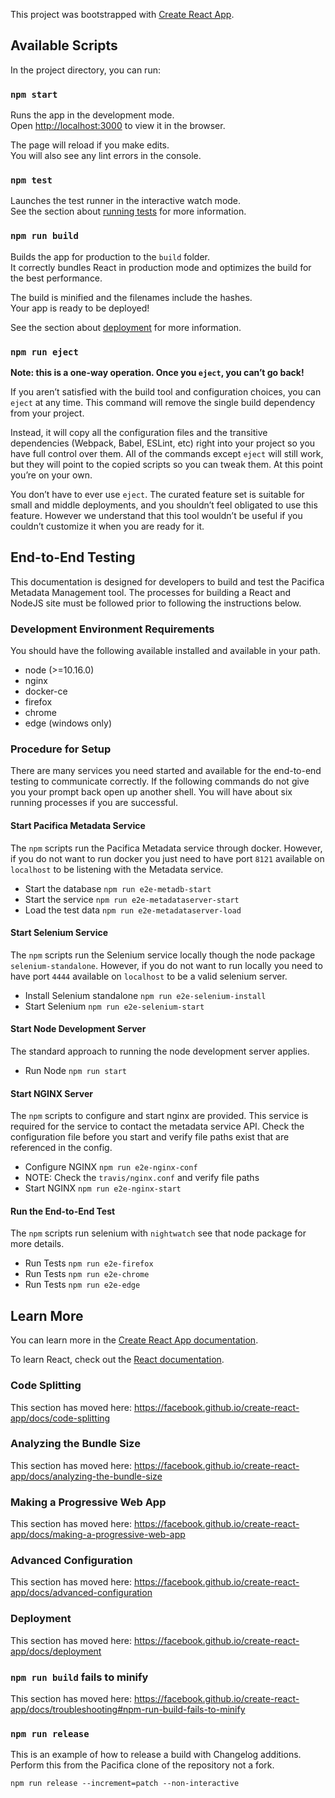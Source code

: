 This project was bootstrapped with [Create React App](https://github.com/facebook/create-react-app).

## Available Scripts

In the project directory, you can run:

### `npm start`

Runs the app in the development mode.<br>
Open [http://localhost:3000](http://localhost:3000) to view it in the browser.

The page will reload if you make edits.<br>
You will also see any lint errors in the console.

### `npm test`

Launches the test runner in the interactive watch mode.<br>
See the section about [running tests](https://facebook.github.io/create-react-app/docs/running-tests) for more information.

### `npm run build`

Builds the app for production to the `build` folder.<br>
It correctly bundles React in production mode and optimizes the build for the best performance.

The build is minified and the filenames include the hashes.<br>
Your app is ready to be deployed!

See the section about [deployment](https://facebook.github.io/create-react-app/docs/deployment) for more information.

### `npm run eject`

**Note: this is a one-way operation. Once you `eject`, you can’t go back!**

If you aren’t satisfied with the build tool and configuration choices, you can `eject` at any time. This command will remove the single build dependency from your project.

Instead, it will copy all the configuration files and the transitive dependencies (Webpack, Babel, ESLint, etc) right into your project so you have full control over them. All of the commands except `eject` will still work, but they will point to the copied scripts so you can tweak them. At this point you’re on your own.

You don’t have to ever use `eject`. The curated feature set is suitable for small and middle deployments, and you shouldn’t feel obligated to use this feature. However we understand that this tool wouldn’t be useful if you couldn’t customize it when you are ready for it.

## End-to-End Testing

This documentation is designed for developers to build and test the
Pacifica Metadata Management tool. The processes for building a React
and NodeJS site must be followed prior to following the instructions
below.

### Development Environment Requirements

You should have the following available installed and available in your path.

 - node (>=10.16.0)
 - nginx
 - docker-ce
 - firefox
 - chrome
 - edge (windows only)

### Procedure for Setup

There are many services you need started and available for the
end-to-end testing to communicate correctly. If the following
commands do not give you your prompt back open up another shell.
You will have about six running processes if you are successful. 

#### Start Pacifica Metadata Service

The `npm` scripts run the Pacifica Metadata service through docker.
However, if you do not want to run docker you just need to have port
`8121` available on `localhost` to be listening with the Metadata
service.

 - Start the database `npm run e2e-metadb-start`
 - Start the service `npm run e2e-metadataserver-start`
 - Load the test data `npm run e2e-metadataserver-load`

#### Start Selenium Service

The `npm` scripts run the Selenium service locally though the node
package `selenium-standalone`. However, if you do not want to run
locally you need to have port `4444` available on `localhost` to be
a valid selenium server.

 - Install Selenium standalone `npm run e2e-selenium-install`
 - Start Selenium `npm run e2e-selenium-start`

#### Start Node Development Server

The standard approach to running the node development server applies.

 - Run Node `npm run start`

#### Start NGINX Server

The `npm` scripts to configure and start nginx are provided. This
service is required for the service to contact the metadata service
API. Check the configuration file before you start and verify file
paths exist that are referenced in the config.

 - Configure NGINX `npm run e2e-nginx-conf`
 - NOTE: Check the `travis/nginx.conf` and verify file paths
 - Start NGINX `npm run e2e-nginx-start`

#### Run the End-to-End Test

The `npm` scripts run selenium with `nightwatch` see that node
package for more details.

 - Run Tests `npm run e2e-firefox`
 - Run Tests `npm run e2e-chrome`
 - Run Tests `npm run e2e-edge`

## Learn More

You can learn more in the [Create React App documentation](https://facebook.github.io/create-react-app/docs/getting-started).

To learn React, check out the [React documentation](https://reactjs.org/).

### Code Splitting

This section has moved here: https://facebook.github.io/create-react-app/docs/code-splitting

### Analyzing the Bundle Size

This section has moved here: https://facebook.github.io/create-react-app/docs/analyzing-the-bundle-size

### Making a Progressive Web App

This section has moved here: https://facebook.github.io/create-react-app/docs/making-a-progressive-web-app

### Advanced Configuration

This section has moved here: https://facebook.github.io/create-react-app/docs/advanced-configuration

### Deployment

This section has moved here: https://facebook.github.io/create-react-app/docs/deployment

### `npm run build` fails to minify

This section has moved here: https://facebook.github.io/create-react-app/docs/troubleshooting#npm-run-build-fails-to-minify

### `npm run release`

This is an example of how to release a build with Changelog additions. Perform this from the Pacifica clone of the repository not a fork.

```
npm run release --increment=patch --non-interactive
```
